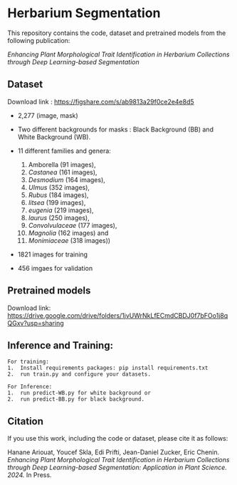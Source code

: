 # Herbarium Segmentation

This repository contains the code,  dataset and pretrained models from the following publication:

*Enhancing Plant Morphological Trait Identification in Herbarium Collections through Deep Learning-based Segmentation*

## Dataset

Download link : https://figshare.com/s/ab9813a29f0ce2e4e8d5

* 2,277 (image, mask)
* Two different backgrounds for masks : Black Background (BB)  and White  Background (WB).
* 11 different families and genera:

	1.  Amborella (91 images), 
	2. *Castanea* (161 images), 
	3. *Desmodium* (164 images), 
	4. *Ulmus* (352 images), 
	5. *Rubus* (184 images), 
	6. *litsea* (199 images),
	7.  *eugenia* (219 images), 
	8. *laurus* (250 images), 
	9. *Convolvulaceae* (177 images),
	10.  *Magnolia* (162 images) and 
	11. *Monimiaceae* (318 images))

* 1821 images for training
* 456 imgaes for validation


## Pretrained models

Download link: https://drive.google.com/drive/folders/1jvUWrNkLfECmdCBDJ0f7bFOo1j8qQGxv?usp=sharing

## Inference and Training: 

	For training: 
	1. 	Install requirements packages: pip install requirements.txt
	2. 	run train.py and configure your datasets. 

	For Inference: 
	1. 	run predict-WB.py for white background or 
	2. 	run predict-BB.py for black background. 




## Citation
If you use this work, including the code or dataset, please cite it as follows:

Hanane Ariouat, Youcef Skla, Edi Prifti, Jean-Daniel Zucker, Eric Chenin.  
*Enhancing Plant Morphological Trait Identification in Herbarium Collections through Deep Learning-based Segmentation: Application in Plant Science. 2024.* In Press.

